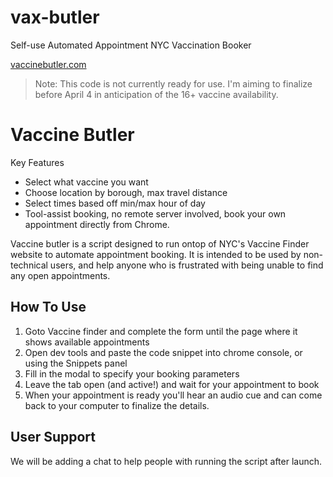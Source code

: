 # vax-butler
Self-use Automated Appointment NYC Vaccination Booker

[vaccinebutler.com](https://www.vaccinebutler.com)

> Note: This code is not currently ready for use. I'm aiming to finalize before April 4 in anticipation of the 16+ vaccine availability.

# Vaccine Butler

Key Features
* Select what vaccine you want 
* Choose location by borough, max travel distance
* Select times based off min/max hour of day
* Tool-assist booking, no remote server involved, book your own appointment directly from Chrome.

Vaccine butler is a script designed to run ontop of NYC's Vaccine Finder website to automate appointment booking. It is intended to be used by non-technical users, and help anyone who is frustrated with being unable to find any open appointments. 

## How To Use

1) Goto Vaccine finder and complete the form until the page where it shows available appointments
2) Open dev tools and paste the code snippet into chrome console, or using the Snippets panel
3) Fill in the modal to specify your booking parameters
4) Leave the tab open (and active!) and wait for your appointment to book
5) When your appointment is ready you'll hear an audio cue and can come back to your computer to finalize the details.

## User Support

We will be adding a chat to help people with running the script after launch.
